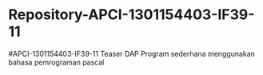 # Repository-APCI-1301154403-IF39-11
#APCI-1301154403-IF39-11
Teaser DAP
Program sederhana menggunakan bahasa pemrograman pascal
